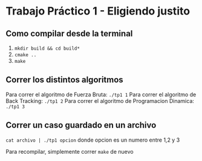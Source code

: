 # Trabajo Práctico 1 - Eligiendo justito

## Como compilar desde la terminal
1. `mkdir build && cd build*`
2. `cmake ..`
3. `make`

## Correr los distintos algoritmos
Para correr el algoritmo de Fuerza Bruta: `./tp1 1`
Para correr el algoritmo de Back Tracking: `./tp1 2`
Para correr el algoritmo de Programacion Dinamica: `./tp1 3`

## Correr un caso guardado en un archivo
`cat archivo | ./tp1 opcion` donde opcion es un numero entre 1,2 y 3


Para recompilar, simplemente correr `make` de nuevo
